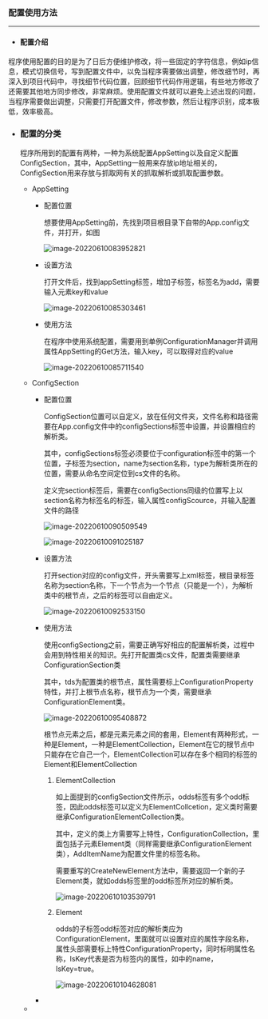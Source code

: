 ### 配置使用方法

------

- #### 配置介绍

​		程序使用配置的目的是为了日后方便维护修改，将一些固定的字符信息，例如ip信息，模式切换信号，写到配置文件中，以免当程序需要做出调整，修改细节时，再深入到项目代码中，寻找细节代码位置，回顾细节代码作用逻辑，有些地方修改了还需要其他地方同步修改，非常麻烦。使用配置文件就可以避免上述出现的问题，当程序需要做出调整，只需要打开配置文件，修改参数，然后让程序识别，成本极低，效率极高。



+ ### 配置的分类

  ​        程序所用到的配置有两种，一种为系统配置AppSetting以及自定义配置ConfigSection，其中，AppSetting一般用来存放ip地址相关的，ConfigSection用来存放与抓取网有关的抓取解析或抓取配置参数。

  + AppSetting

    + 配置位置

      ​        想要使用AppSetting前，先找到项目根目录下自带的App.config文件，并打开，如图

      ![image-20220610083952821](../picture/image-20220610083952821.png)

    + 设置方法

      ​        打开文件后，找到appSetting标签，增加子标签，标签名为add，需要输入元素key和value

      ![image-20220610085303461](..\picture\image-20220610085303461.png)

    + 使用方法

      ​        在程序中使用系统配置，需要用到单例ConfigurationManager并调用属性AppSetting的Get方法，输入key，可以取得对应的value

      ![image-20220610085711540](..\picture\image-20220610085711540.png)

  + ConfigSection

    + 配置位置

      ​        ConfigSection位置可以自定义，放在任何文件夹，文件名称和路径需要在App.config文件中的configSections标签中设置，并设置相应的解析类。

      ​        其中，configSections标签必须要位于configuration标签中的第一个位置，子标签为section，name为section名称，type为解析类所在的位置，需要从命名空间定位到cs文件的名称。

      ​        定义完section标签后，需要在configSections同级的位置写上以section名称为标签名的标签，输入属性configScource，并输入配置文件的路径

      ![image-20220610090509549](..\picture\image-20220610090509549.png)

      ![image-20220610091025187](..\picture\image-20220610091025187.png)

    + 设置方法

      ​        打开section对应的config文件，开头需要写上xml标签，根目录标签名称为section名称，下一个节点为一个节点（只能是一个），为解析类中的根节点，之后的标签可以自由定义。

      ![image-20220610092533150](..\picture\image-20220610092533150.png)

    + 使用方法

      ​        使用configSectiong之前，需要正确写好相应的配置解析类，过程中会用到特性相关的知识。先打开配置类cs文件，配置类需要继承ConfigurationSection类

      ​        其中，tds为配置类的根节点，属性需要标上ConfigurationProperty特性，并打上根节点名称，根节点为一个类，需要继承ConfigurationElement类。

      ![image-20220610095408872](..\picture\image-20220610095408872.png)

      ​        根节点元素之后，都是元素元素之间的套用，Element有两种形式，一种是Element，一种是ElementCollection，Element在它的根节点中只能存在它自己一个，ElementCollection可以存在多个相同的标签的Element和ElementCollection

      1. ElementCollection

         ​        如上面提到的configSection文件所示，odds标签有多个odd标签，因此odds标签可以定义为ElementCollcetion，定义类时需要继承ConfigurationElementCollection类。

         ​        其中，定义的类上方需要写上特性，ConfigurationCollection，里面包括子元素Element类（同样需要继承ConfigurationElement类），AddItemName为配置文件里的标签名称。

         ​        需要重写的CreateNewElement方法中，需要返回一个新的子Element类，就如odds标签里的odd标签所对应的解析类。

         ![image-20220610103539791](..\picture\image-20220610103539791.png)

      2. Element

         odds的子标签odd标签对应的解析类应为ConfigurationElement，里面就可以设置对应的属性字段名称，属性头部需要标上特性ConfigurationProperty，同时标明属性名称，IsKey代表是否为标签内的属性，如<odd name = "???">中的name，IsKey=true。

         ![image-20220610104628081](..\picture\image-20220610104628081.png)

    + 

  + 

